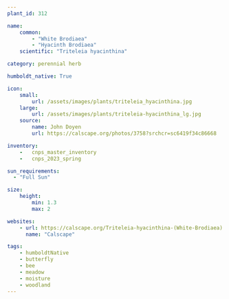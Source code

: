```yaml
---
plant_id: 312

name: 
    common:  
        - "White Brodiaea"  
        - "Hyacinth Brodiaea"
    scientific: "Triteleia hyacinthina"   

category: perennial herb

humboldt_native: True

icon: 
    small: 
        url: /assets/images/plants/triteleia_hyacinthina.jpg
    large: 
        url: /assets/images/plants/triteleia-hyacinthina_lg.jpg
    source: 
        name: John Doyen 
        url: https://calscape.org/photos/3758?srchcr=sc6419f34c86668

inventory: 
    -   cnps_master_inventory
    -   cnps_2023_spring

sun_requirements:
  - "Full Sun"

size:
    height: 
        min: 1.3
        max: 2

websites:
    - url: https://calscape.org/Triteleia-hyacinthina-(White-Brodiaea) 
      name: "Calscape"

tags: 
    - humboldtNative
    - butterfly
    - bee 
    - meadow
    - moisture
    - woodland
---
```



